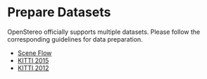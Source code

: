 # Prepare Datasets

OpenStereo officially supports multiple datasets.
Please follow the corresponding guidelines for data preparation.

- [Scene Flow](SceneFlow/README.md)
- [KITTI 2015](KITTI15/README.md)
- [KITTI 2012](KITTI12/README.md)
